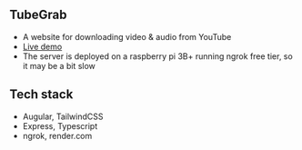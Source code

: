 ## TubeGrab

- A website for downloading video & audio from YouTube
- [Live demo](https://tube-grab.onrender.com/)
- The server is deployed on a raspberry pi 3B+ running ngrok free tier, so it may be a bit slow

## Tech stack

- Augular, TailwindCSS
- Express, Typescript
- ngrok, render.com
